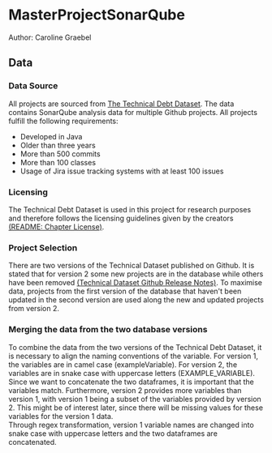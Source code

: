 # MasterProjectSonarQube
Author: Caroline Graebel

## Data

### Data Source
All projects are sourced from [The Technical Debt Dataset](https://doi.org/10.1145/3345629.3345630). The data contains SonarQube analysis data for multiple Github projects. All projects fulfill the following requirements:
* Developed in Java
* Older than three years
* More than 500 commits
* More than 100 classes
* Usage of Jira issue tracking systems with at least 100 issues

### Licensing
The Technical Debt Dataset is used in this project for research purposes and therefore follows the licensing guidelines given by the creators [(README: Chapter License)](https://github.com/clowee/The-Technical-Debt-Dataset).

### Project Selection
There are two versions of the Technical Dataset published on Github. It is stated that for version 2 some new projects are in the database while others have been removed [(Technical Dataset Github Release Notes)](https://github.com/clowee/The-Technical-Debt-Dataset/releases). To maximise data, projects from the first version of the database that haven't been updated in the second version are used along the new and updated projects from version 2.

### Merging the data from the two database versions
To combine the data from the two versions of the Technical Debt Dataset, it is necessary to align the naming conventions of the variable. For version 1, the variables are in camel case (exampleVariable). For version 2, the variables are in snake case with uppercase letters (EXAMPLE_VARIABLE). Since we want to concatenate the two dataframes, it is important that the variables match. Furthermore, version 2 provides more variables than version 1, with version 1 being a subset of the variables provided by version 2. This might be of interest later, since there will be missing values for these variables for the version 1 data. <br>
Through regex transformation, version 1 variable names are changed into snake case with uppercase letters and the two dataframes are concatenated.